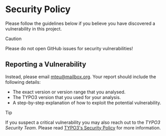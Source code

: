 # Security Policy

Please follow the guidelines below if you believe you have discovered a vulnerability in this project.

> [!CAUTION]
> Please do not open GitHub issues for security vulnerabilities!
>
## Reporting a Vulnerability

Instead, please email [mteu@mailbox.org](mailto:mteu@mailbox.org).
Your report should include the following details:

* The exact version or version range that you analysed.
* The TYPO3 version that you used for your analysis.
* A step-by-step explanation of how to exploit the potential vulnerability.

> [!TIP]
> If you suspect a critical vulnerability you may also reach out to the _TYPO3 Security Team_. Please read
> [TYPO3's Security Policy](https://github.com/TYPO3/typo3/blob/main/SECURITY.md) for more information.
